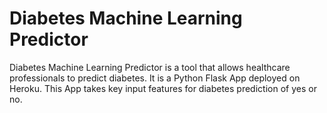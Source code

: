 # Diabetes Machine Learning Predictor

Diabetes Machine Learning Predictor is a tool that allows healthcare professionals to predict diabetes. It is a Python Flask App deployed on Heroku. This App takes key input features for diabetes prediction of yes or no. 
